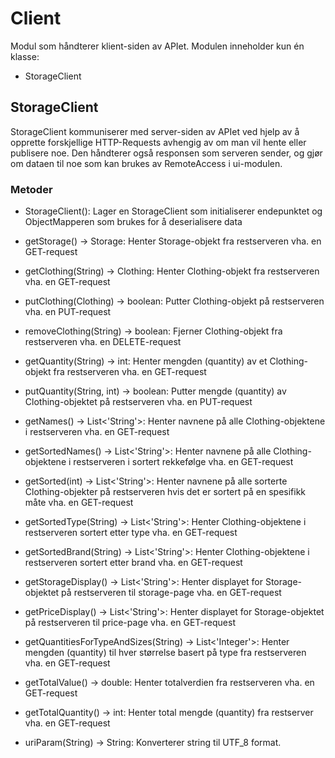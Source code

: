 # Client

Modul som håndterer klient-siden av APIet.
Modulen inneholder kun én klasse:

- StorageClient

## StorageClient

StorageClient kommuniserer med server-siden av APIet ved hjelp av å opprette forskjellige HTTP-Requests avhengig av om man vil hente eller publisere noe. Den håndterer også responsen som serveren sender, og gjør om dataen til noe som kan brukes av RemoteAccess i ui-modulen.

### Metoder

- StorageClient(): Lager en StorageClient som initialiserer endepunktet og ObjectMapperen som brukes for å deserialisere data

- getStorage() -> Storage: Henter Storage-objekt fra restserveren vha. en GET-request

- getClothing(String) -> Clothing: Henter Clothing-objekt fra restserveren vha. en GET-request

- putClothing(Clothing) -> boolean: Putter Clothing-objekt på restserveren vha. en PUT-request

- removeClothing(String) -> boolean: Fjerner Clothing-objekt fra restserveren vha. en DELETE-request

- getQuantity(String) -> int: Henter mengden (quantity) av et Clothing-objekt fra restserveren vha. en GET-request

- putQuantity(String, int) -> boolean: Putter mengde (quantity) av Clothing-objektet på restserveren vha. en PUT-request 

- getNames() -> List<'String'>: Henter navnene på alle Clothing-objektene i restserveren vha. en GET-request

- getSortedNames() -> List<'String'>: Henter navnene på alle Clothing-objektene i restserveren i sortert rekkefølge vha. en GET-request

- getSorted(int) -> List<'String'>: Henter navnene på alle sorterte Clothing-objekter på restserveren hvis det er sortert på en spesifikk måte vha. en GET-request

- getSortedType(String) -> List<'String'>: Henter Clothing-objektene i restserveren sortert etter type vha. en GET-request

- getSortedBrand(String) -> List<'String'>: Henter Clothing-objektene i restserveren sortert etter brand vha. en GET-request

- getStorageDisplay() -> List<'String'>: Henter displayet for Storage-objektet på restserveren til storage-page vha. en GET-request

- getPriceDisplay() -> List<'String'>: Henter displayet for Storage-objektet på restserveren til price-page vha. en GET-request

- getQuantitiesForTypeAndSizes(String) -> List<'Integer'>: Henter mengden (quantity) til hver størrelse basert på type fra restserveren vha. en GET-request

- getTotalValue() -> double: Henter totalverdien fra restserveren vha. en GET-request

- getTotalQuantity() -> int: Henter total mengde (quantity) fra restserver vha. en GET-request

- uriParam(String) -> String: Konverterer string til UTF_8 format.